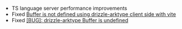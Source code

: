 - TS language server performance improvements
- Fixed [Buffer is not defined using drizzle-arktype client side with vite](https://github.com/drizzle-team/drizzle-orm/issues/4383)
- Fixed [[BUG]: drizzle-arktype Buffer is undefined](https://github.com/drizzle-team/drizzle-orm/issues/4371)